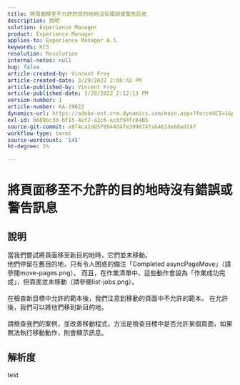 ```yaml
---
title: 將頁面移至不允許的目的地時沒有錯誤或警告訊息
description: 說明
solution: Experience Manager
product: Experience Manager
applies-to: Experience Manager 6.5
keywords: KCS
resolution: Resolution
internal-notes: null
bug: false
article-created-by: Vincent Frey
article-created-date: 3/29/2022 2:08:43 PM
article-published-by: Vincent Frey
article-published-date: 3/29/2022 2:12:13 PM
version-number: 1
article-number: KA-19022
dynamics-url: https://adobe-ent.crm.dynamics.com/main.aspx?forceUCI=1&pagetype=entityrecord&etn=knowledgearticle&id=cb6c75bb-69af-ec11-9840-0022480bd820
exl-id: 66086c3d-bf15-4ef2-a2c6-ecbf94fc84b5
source-git-commit: e8f4ca2dd578944d4fe399074fab461de88ad247
workflow-type: tm+mt
source-wordcount: '145'
ht-degree: 2%

---
```


# 將頁面移至不允許的目的地時沒有錯誤或警告訊息

## 說明

當我們嘗試將頁面移至新目的地時，它們並未移動。<br>他們停留在舊目的地，只有令人困惑的備注「Completed asyncPageMove」（請參閱move-pages.png）。 而且，在作業清單中，這些動作會設為「作業成功完成」，但頁面並未移動（請參閱list-jobs.png）。<br><br>在檢查新目標中允許的範本後，我們注意到移動的頁面中不允許的範本。 在允許後，我們可以將他們移到新目的地。<br><br>請檢查我們的案例，並改善移動程式，方法是檢查目標中是否允許某個頁面，如果無法執行移動動作，則會顯示訊息。

## 解析度


test
